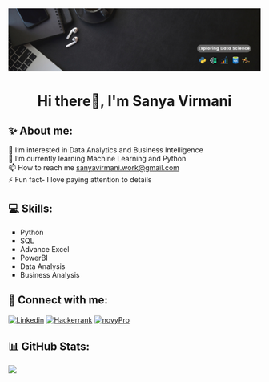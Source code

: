 <img src ="./banner.png" alt ="githubbanner" />

<h1 align="center">Hi there👋, I'm Sanya Virmani</h1>

## ✨ About me:
🔭 I’m interested in Data Analytics and Business Intelligence<br>
🌱 I’m currently learning Machine Learning and Python<br>
📫 How to reach me sanyavirmani.work@gmail.com<br>
⚡ Fun fact- I love paying attention to details<br>

## 💻 Skills:
<p align="left">
<ul style="list-style-type:square">
  <li>Python</li>
  <li>SQL</li>
  <li>Advance Excel</li>
  <li>PowerBI</li>
  <li>Data Analysis</li>
  <li>Business Analysis</li>
</ul>

## 👾 Connect with me:
<p align="left">
<a href="http://www.linkedin.com/in/sanya-virmani" target="blank"><img align="center" src="https://raw.githubusercontent.com/rahuldkjain/github-profile-readme-generator/master/src/images/icons/Social/linked-in-alt.svg" alt="Linkedin" height="30" width="40" /></a>
<a href="https://www.hackerrank.com/profile/sanyavirmani" target="blank"><img align="center" src="https://raw.githubusercontent.com/rahuldkjain/github-profile-readme-generator/master/src/images/icons/Social/hackerrank.svg" alt="Hackerrank" height="30" width="40" /></a>
<a href="https://www.novypro.com/profile_projects/sanyavirmani" target="blank"><img align="center" src="https://sjc6.discourse-cdn.com/standard17/user_avatar/forum.novypro.com/novypro.support.team/240/10_2.png" alt="novyPro" height="30" width="40" /></a>
</p>

## 📊 GitHub Stats:
<img align="left" width="47%" src="https://github-readme-stats-sigma-five.vercel.app/api?username=sanyavirmani&theme=tokyonight&hide_border=false&include_all_commits=false&count_private=false" />
